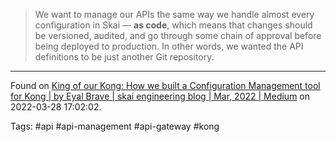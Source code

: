 > We want to manage our APIs the same way we handle almost every configuration in Skai — **as code**, which means that changes should be versioned, audited, and go through some chain of approval before being deployed to production. In other words, we wanted the API definitions to be just another Git repository.

---
Found on [King of our Kong: How we built a Configuration Management tool for Kong | by Eyal Brave | skai engineering blog | Mar, 2022 | Medium](https://medium.com/kenshoos-engineering-blog/king-of-our-kong-how-we-built-a-configuration-management-tool-for-kong-b1bd4757365a) on 2022-03-28 17:02:02.

Tags: #api #api-management #api-gateway #kong